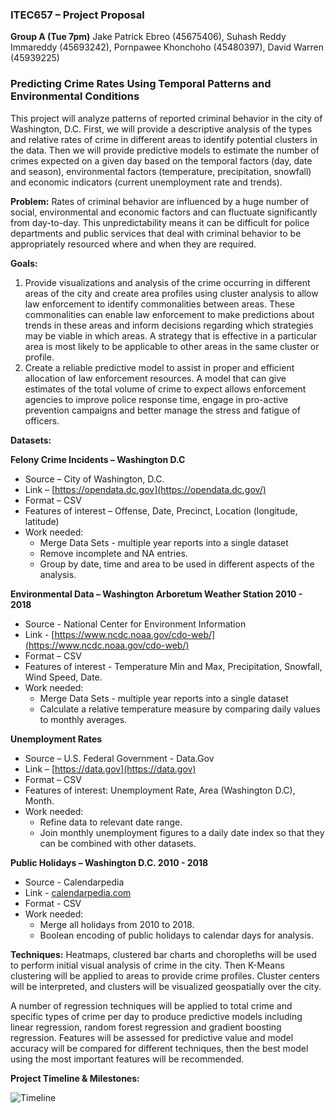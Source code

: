 ﻿### ITEC657 – Project Proposal

**Group A (Tue 7pm)**
Jake Patrick Ebreo (45675406), Suhash Reddy Immareddy (45693242), Pornpawee Khonchoho (45480397), David Warren (45939225)

### **Predicting Crime Rates Using Temporal Patterns and Environmental Conditions**
This project will analyze patterns of reported criminal behavior in the city of Washington, D.C. First, we will provide a descriptive analysis of the types and relative rates of crime in different areas to identify potential clusters in the data. Then we will provide predictive models to estimate the number of crimes expected on a given day based on the temporal factors (day, date and season), environmental factors (temperature, precipitation, snowfall) and economic indicators (current unemployment rate and trends).

**Problem:**
Rates of criminal behavior are influenced by a huge number of social, environmental and economic factors and can fluctuate significantly from day-to-day. This unpredictability means it can be difficult for police departments and public services that deal with criminal behavior to be appropriately resourced where and when they are required.

**Goals:**
1. Provide visualizations and analysis of the crime occurring in different areas of the city and create area profiles using cluster analysis to allow law enforcement to identify commonalities between areas. These commonalities can enable law enforcement to make predictions about trends in these areas and inform decisions regarding which strategies may be viable in which areas. A strategy that is effective in a particular area is most likely to be applicable to other areas in the same cluster or profile.
2. Create a reliable predictive model to assist in proper and efficient allocation of law enforcement resources. A model that can give estimates of the total volume of crime to expect allows enforcement agencies to improve police response time, engage in pro-active prevention campaigns and better manage the stress and fatigue of officers.

**Datasets:**

**Felony Crime Incidents – Washington D.C**
- Source – City of Washington, D.C.
- Link – [https://opendata.dc.gov](https://opendata.dc.gov/)
- Format – CSV
- Features of interest – Offense, Date, Precinct, Location (longitude, latitude)
- Work needed:
  - Merge Data Sets - multiple year reports into a single dataset
  - Remove incomplete and NA entries.
  - Group by date, time and area to be used in different aspects of the analysis.

**Environmental Data – Washington Arboretum Weather Station 2010 - 2018**
- Source - National Center for Environment Information
- Link - [https://www.ncdc.noaa.gov/cdo-web/](https://www.ncdc.noaa.gov/cdo-web/)
- Format – CSV
- Features of interest - Temperature Min and Max, Precipitation, Snowfall, Wind Speed, Date.
- Work needed:
  - Merge Data Sets - multiple year reports into a single dataset
  - Calculate a relative temperature measure by comparing daily values to monthly averages.

**Unemployment Rates**
- Source – U.S. Federal Government - Data.Gov
- Link – [https://data.gov](https://data.gov)
- Format – CSV
- Features of interest: Unemployment Rate, Area (Washington D.C), Month.
- Work needed:
  - Refine data to relevant date range.
  - Join monthly unemployment figures to a daily date index so that they can be combined with other datasets.

**Public Holidays – Washington D.C. 2010 - 2018**
- Source - Calendarpedia
- Link - [calendarpedia.com](http://www.calendarpedia.com)
- Format - CSV
- Work needed:
  - Merge all holidays from 2010 to 2018.
  - Boolean encoding of public holidays to calendar days for analysis.

**Techniques:**
Heatmaps, clustered bar charts and choropleths will be used to perform initial visual analysis of crime in the city. Then K-Means clustering will be applied to areas to provide crime profiles. Cluster centers will be interpreted, and clusters will be visualized geospatially over the city.

A number of regression techniques will be applied to total crime and specific types of crime per day to produce predictive models including linear regression, random forest regression and gradient boosting regression. Features will be assessed for predictive value and model accuracy will be compared for different techniques, then the best model using the most important features will be recommended.

**Project Timeline &amp; Milestones:**

![Timeline](https://i.imgur.com/28y176k.jpg)

